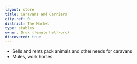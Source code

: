 ```yaml
---
layout: store
title: Caravans and Carriers
city-ref: 0
district: The Market
type: stables
owner: Bruk (female half-orc)
discovered: true
---
```

- Sells and rents pack animals and other needs for caravans
- Mules, work horses
